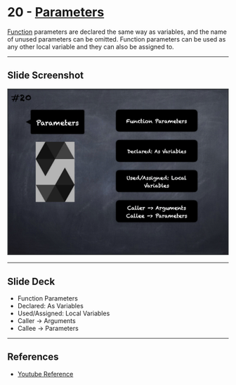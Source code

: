 # 20 - [Parameters](Parameters.md)
[Function](Functions.md) parameters are declared the same way as variables, and the name of unused parameters can be omitted. Function parameters can be used as any other local variable and they can also be assigned to.
___
## Slide Screenshot
![020.png](../images/solidity101/020.png)
___
## Slide Deck
- Function Parameters
- Declared: As Variables
- Used/Assigned: Local Variables
- Caller -> Arguments
- Callee -> Parameters
___
## References
- [Youtube Reference](https://youtu.be/5eLqFac5Tkg?t=1939)


